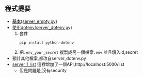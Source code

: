 


## 程式提要
- [基本(server_empty.py)](./server_empty.py)
- [使用dotenv(server_dotenv.py)](./server_dotenv.py)
    1. 套件
        ```
        pip install python-dotenv
        ```
    1. 把`.env_your_secret` 複製成另一個檔案`.env` 並且填入id,secret
- 預計其他檔案,都改自server_dotenv.py  
- [server_1_list](./server_1_list.py)  這裡增加了一個API,http://localhost:5000/list 
    - 但是問題是,沒有security